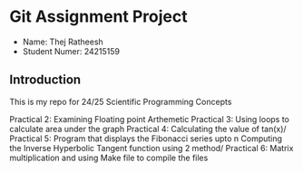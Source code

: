 # Git Assignment Project

* Name: Thej Ratheesh
* Student Numer: 24215159

## Introduction

This is my repo for 24/25 Scientific Programming Concepts


Practical 2: Examining Floating point Arthemetic
Practical 3: Using loops to calculate area under the graph
Practical 4: Calculating the value of tan(x)/
Practical 5: Program that displays the Fibonacci series upto n
	     Computing the Inverse Hyperbolic Tangent function using 2 method/
Practical 6: Matrix multiplication and using Make file to compile the files
